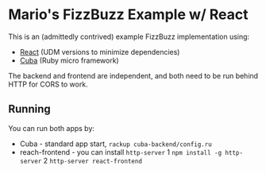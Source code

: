 # Mario's FizzBuzz Example w/ React

This is an (admittedly contrived) example FizzBuzz implementation using:

* [React](https://facebook.github.io/react/) (UDM versions to minimize dependencies)
* [Cuba](https://github.com/soveran/cuba) (Ruby micro framework)

The backend and frontend are independent, and both need to be run behind HTTP for CORS to work.

## Running

You can run both apps by:

* Cuba - standard app start, `rackup cuba-backend/config.ru`
* reach-frontend - you can install `http-server`
  1 `npm install -g http-server`
  2 `http-server react-frontend`
